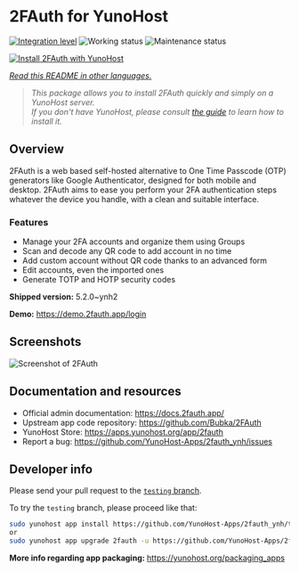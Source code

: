 <!--
N.B.: This README was automatically generated by <https://github.com/YunoHost/apps/tree/master/tools/readme_generator>
It shall NOT be edited by hand.
-->

# 2FAuth for YunoHost

[![Integration level](https://dash.yunohost.org/integration/2fauth.svg)](https://ci-apps.yunohost.org/ci/apps/2fauth/) ![Working status](https://ci-apps.yunohost.org/ci/badges/2fauth.status.svg) ![Maintenance status](https://ci-apps.yunohost.org/ci/badges/2fauth.maintain.svg)

[![Install 2FAuth with YunoHost](https://install-app.yunohost.org/install-with-yunohost.svg)](https://install-app.yunohost.org/?app=2fauth)

*[Read this README in other languages.](./ALL_README.md)*

> *This package allows you to install 2FAuth quickly and simply on a YunoHost server.*  
> *If you don't have YunoHost, please consult [the guide](https://yunohost.org/install) to learn how to install it.*

## Overview

2FAuth is a web based self-hosted alternative to One Time Passcode (OTP) generators like Google Authenticator, designed for both mobile and desktop.
2FAuth aims to ease you perform your 2FA authentication steps whatever the device you handle, with a clean and suitable interface.

### Features

- Manage your 2FA accounts and organize them using Groups
- Scan and decode any QR code to add account in no time
- Add custom account without QR code thanks to an advanced form
- Edit accounts, even the imported ones
- Generate TOTP and HOTP security codes

**Shipped version:** 5.2.0~ynh2

**Demo:** <https://demo.2fauth.app/login>

## Screenshots

![Screenshot of 2FAuth](./doc/screenshots/screenshot.png)

## Documentation and resources

- Official admin documentation: <https://docs.2fauth.app/>
- Upstream app code repository: <https://github.com/Bubka/2FAuth>
- YunoHost Store: <https://apps.yunohost.org/app/2fauth>
- Report a bug: <https://github.com/YunoHost-Apps/2fauth_ynh/issues>

## Developer info

Please send your pull request to the [`testing` branch](https://github.com/YunoHost-Apps/2fauth_ynh/tree/testing).

To try the `testing` branch, please proceed like that:

```bash
sudo yunohost app install https://github.com/YunoHost-Apps/2fauth_ynh/tree/testing --debug
or
sudo yunohost app upgrade 2fauth -u https://github.com/YunoHost-Apps/2fauth_ynh/tree/testing --debug
```

**More info regarding app packaging:** <https://yunohost.org/packaging_apps>
